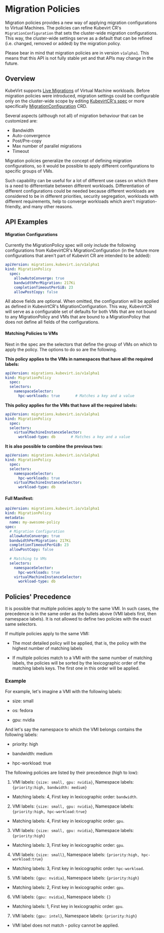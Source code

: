 # Migration Policies

Migration policies provides a new way of applying migration configurations to Virtual Machines. The policies
can refine Kubevirt CR's `MigrationConfiguration` that sets the cluster-wide migration configurations. This way,
the cluster-wide settings serve as a default that can be refined (i.e. changed, removed or added) by the migration
policy.

Please bear in mind that migration policies are in version `v1alpha1`. This means that this API is not fully stable
yet and that APIs may change in the future.

## Overview

KubeVirt supports [Live Migrations](../compute/live_migration.md) of Virtual Machine workloads.
Before migration policies were introduced, migration settings could be configurable only on the cluster-wide
scope by editing [KubevirtCR's spec](https://kubevirt.io/api-reference/master/definitions.html#_v1_kubevirtspec)
or more specifically [MigrationConfiguration](https://kubevirt.io/api-reference/master/definitions.html#_v1_migrationconfiguration)
CRD.

Several aspects (although not all) of migration behaviour that can be customized are:
- Bandwidth
- Auto-convergence
- Post/Pre-copy
- Max number of parallel migrations
- Timeout

Migration policies generalize the concept of defining migration configurations, so it would be
possible to apply different configurations to specific groups of VMs.

Such capability can be useful for a lot of different use cases on which there is a need to differentiate
between different workloads. Differentiation of different configurations could be needed because different
workloads are considered to be in different priorities, security segregation, workloads with different
requirements, help to converge workloads which aren't migration-friendly, and many other reasons.

## API Examples

#### Migration Configurations
Currently the MigrationPolicy spec will only include the following configurations from KubevirtCR's
MigrationConfiguration (in the future more configurations that aren't part of Kubevirt CR are intended to be added):
```yaml
apiVersion: migrations.kubevirt.io/v1alpha1
kind: MigrationPolicy
  spec:
    allowAutoConverge: true
    bandwidthPerMigration: 217Ki
    completionTimeoutPerGiB: 23
    allowPostCopy: false
```

All above fields are optional. When omitted, the configuration will be applied as defined in
KubevirtCR's MigrationConfiguration. This way, KubevirtCR will serve as a configurable set of defaults for both
VMs that are not bound to any MigrationPolicy and VMs that are bound to a MigrationPolicy that does not
define all fields of the configurations.

#### Matching Policies to VMs

Next in the spec are the selectors that define the group of VMs on which to apply the policy. The options to do so
are the following.

**This policy applies to the VMs in namespaces that have all the required labels:**
```yaml
apiVersion: migrations.kubevirt.io/v1alpha1
kind: MigrationPolicy
  spec:
  selectors:
    namespaceSelector:
      hpc-workloads: true       # Matches a key and a value 
```

**This policy applies for the VMs that have all the required labels:**
```yaml
apiVersion: migrations.kubevirt.io/v1alpha1
kind: MigrationPolicy
  spec:
  selectors:
    virtualMachineInstanceSelector:
      workload-type: db       # Matches a key and a value 
```

**It is also possible to combine the previous two:**
```yaml
apiVersion: migrations.kubevirt.io/v1alpha1
kind: MigrationPolicy
  spec:
  selectors:
    namespaceSelector:
      hpc-workloads: true
    virtualMachineInstanceSelector:
      workload-type: db
```

#### Full Manifest:

```yaml
apiVersion: migrations.kubevirt.io/v1alpha1
kind: MigrationPolicy
metadata:
  name: my-awesome-policy
spec:
  # Migration Configuration
  allowAutoConverge: true
  bandwidthPerMigration: 217Ki
  completionTimeoutPerGiB: 23
  allowPostCopy: false
  
  # Matching to VMs
  selectors:
    namespaceSelector:
      hpc-workloads: true
    virtualMachineInstanceSelector:
      workload-type: db
```
## Policies' Precedence

It is possible that multiple policies apply to the same VMI. In such cases, the precedence is in the
same order as the bullets above (VMI labels first, then namespace labels). It is not allowed to define
two policies with the exact same selectors.

If multiple policies apply to the same VMI:
* The most detailed policy will be applied, that is, the policy with the highest number of matching labels

* If multiple policies match to a VMI with the same number of matching labels, the policies will be sorted by the
lexicographic order of the matching labels keys. The first one in this order will be applied.

### Example

For example, let's imagine a VMI with the following labels:

* size: small

* os: fedora

* gpu: nvidia

And let's say the namespace to which the VMI belongs contains the following labels:

* priority: high

* bandwidth: medium

* hpc-workload: true

The following policies are listed by their precedence (high to low):

1) VMI labels: `{size: small, gpu: nvidia}`, Namespace labels: `{priority:high, bandwidth: medium}`
   
  * Matching labels: 4, First key in lexicographic order: `bandwidth`.

2) VMI labels: `{size: small, gpu: nvidia}`, Namespace labels: `{priority:high, hpc-workload:true}`

  * Matching labels: 4, First key in lexicographic order: `gpu`.

3) VMI labels: `{size: small, gpu: nvidia}`, Namespace labels: `{priority:high}`

  * Matching labels: 3, First key in lexicographic order: `gpu`.

4) VMI labels: `{size: small}`, Namespace labels: `{priority:high, hpc-workload:true}`

  * Matching labels: 3, First key in lexicographic order: `hpc-workload`.

5) VMI labels: `{gpu: nvidia}`, Namespace labels: `{priority:high}`

  * Matching labels: 2, First key in lexicographic order: `gpu`.

6) VMI labels: `{gpu: nvidia}`, Namespace labels: `{}`

  * Matching labels: 1, First key in lexicographic order: `gpu`.

7) VMI labels: `{gpu: intel}`, Namespace labels: `{priority:high}`

  * VMI label does not match - policy cannot be applied.
